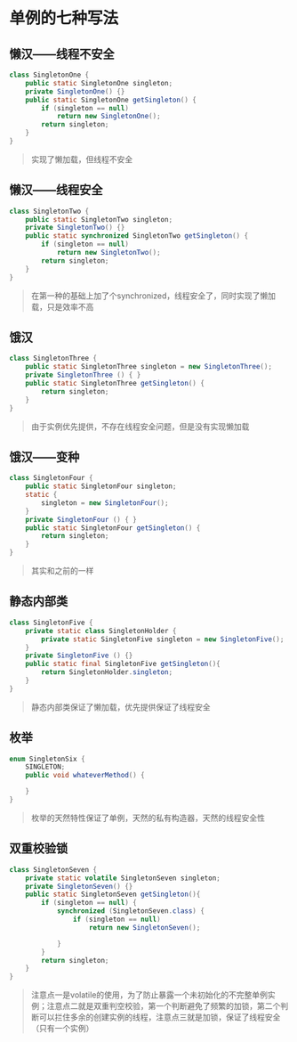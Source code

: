 # 单例的七种写法

## 懒汉——线程不安全
```java
class SingletonOne {
    public static SingletonOne singleton;
    private SingletonOne() {}
    public static SingletonOne getSingleton() {
        if (singleton == null)
            return new SingletonOne();
        return singleton;
    }
}
```
> 实现了懒加载，但线程不安全

## 懒汉——线程安全
```java
class SingletonTwo {
    public static SingletonTwo singleton;
    private SingletonTwo() {}
    public static synchronized SingletonTwo getSingleton() {
        if (singleton == null)
            return new SingletonTwo();
        return singleton;
    }
}
```
> 在第一种的基础上加了个synchronized，线程安全了，同时实现了懒加载，只是效率不高
## 饿汉
```java
class SingletonThree {
    public static SingletonThree singleton = new SingletonThree();
    private SingletonThree () { }
    public static SingletonThree getSingleton() {
        return singleton;
    }
}
```
> 由于实例优先提供，不存在线程安全问题，但是没有实现懒加载

## 饿汉——变种
```java
class SingletonFour {
    public static SingletonFour singleton;
    static {
        singleton = new SingletonFour();
    }
    private SingletonFour () { }
    public static SingletonFour getSingleton() {
        return singleton;
    }
}
```
> 其实和之前的一样

## 静态内部类
```java
class SingletonFive {
    private static class SingletonHolder {
        private static SingletonFive singleton = new SingletonFive();
    }
    private SingletonFive () {}
    public static final SingletonFive getSingleton(){
        return SingletonHolder.singleton;
    }
}
```
> 静态内部类保证了懒加载，优先提供保证了线程安全
## 枚举
```java
enum SingletonSix {
    SINGLETON;
    public void whateverMethod() {

    }
}
```
> 枚举的天然特性保证了单例，天然的私有构造器，天然的线程安全性

## 双重校验锁
```java
class SingletonSeven {
    private static volatile SingletonSeven singleton;
    private SingletonSeven() {}
    public static SingletonSeven getSingleton(){
        if (singleton == null) {
            synchronized (SingletonSeven.class) {
                if (singleton == null)
                    return new SingletonSeven();

            }
        }
        return singleton;
    }
}
```
> 注意点一是volatile的使用，为了防止暴露一个未初始化的不完整单例实例；注意点二就是双重判空校验，第一个判断避免了频繁的加锁，第二个判断可以拦住多余的创建实例的线程，注意点三就是加锁，保证了线程安全（只有一个实例）